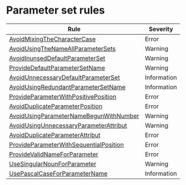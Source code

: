 ﻿# Parameter set rules

| Rule | Severity |
|------|----------------------------------|
|[AvoidMixingTheCharacterCase](./AvoidMixingTheCharacterCase.md) | Error |
|[AvoidUsingTheNameAllParameterSets](./AvoidUsingTheNameAllParameterSets.md) | Warning |
|[AvoidInunsedDefaultParameterSet](./AvoidInunsedDefaultParameterSet.md) | Warning |
|[ProvideDefaultParameterSetName](./ProvideDefaultParameterSetName.md) | Warning |
|[AvoidUnnecessaryDefaultParameterSet](./AvoidUnnecessaryDefaultParameterSet.md) | Information |
|[AvoidUsingRedundantParameterSetName](./AvoidUsingRedundantParameterSetName.md) | Information |
|[ProvideParameterWithPositivePosition](./ProvideParameterWithPositivePosition.md) | Error |
|[AvoidDuplicateParameterPosition](./AvoidDuplicateParameterPosition.md) | Error |
|[AvoidUsingParameterNameBegunWithNumber](./AvoidUsingParameterNameBegunWithNumber.md) | Warning |
|[AvoidUsingUnnecessaryParameterAttribut](./AvoidUsingUnnecessaryParameterAttribut.md) | Warning |
|[AvoidDuplicateParameterAttribut](./AvoidDuplicateParameterAttribut.md) | Error |
|[ProvideParameterWithSequentialPosition](./ProvideParameterWithSequentialPosition.md) | Error |
|[ProvideValidNameForParameter](./ProvideValidNameForParameter.md) | Error |
|[UseSingularNounForParameter](./UseSingularNounForParameter.md) | Warning |
|[UsePascalCaseForParameterName](./UsePascalCaseForParameterName.md) | Information |


